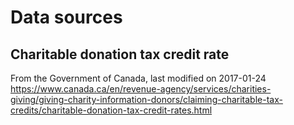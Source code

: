 # Data sources

## Charitable donation tax credit rate
From the Government of Canada, last modified on 2017-01-24
https://www.canada.ca/en/revenue-agency/services/charities-giving/giving-charity-information-donors/claiming-charitable-tax-credits/charitable-donation-tax-credit-rates.html
